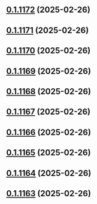 ## [0.1.1172](https://github.com/binary-braids/terraform-oracle/compare/v0.1.1171...v0.1.1172) (2025-02-26)



## [0.1.1171](https://github.com/binary-braids/terraform-oracle/compare/v0.1.1170...v0.1.1171) (2025-02-26)



## [0.1.1170](https://github.com/binary-braids/terraform-oracle/compare/v0.1.1169...v0.1.1170) (2025-02-26)



## [0.1.1169](https://github.com/binary-braids/terraform-oracle/compare/v0.1.1168...v0.1.1169) (2025-02-26)



## [0.1.1168](https://github.com/binary-braids/terraform-oracle/compare/v0.1.1167...v0.1.1168) (2025-02-26)



## [0.1.1167](https://github.com/binary-braids/terraform-oracle/compare/v0.1.1166...v0.1.1167) (2025-02-26)



## [0.1.1166](https://github.com/binary-braids/terraform-oracle/compare/v0.1.1165...v0.1.1166) (2025-02-26)



## [0.1.1165](https://github.com/binary-braids/terraform-oracle/compare/v0.1.1164...v0.1.1165) (2025-02-26)



## [0.1.1164](https://github.com/binary-braids/terraform-oracle/compare/v0.1.1163...v0.1.1164) (2025-02-26)



## [0.1.1163](https://github.com/binary-braids/terraform-oracle/compare/v0.1.1162...v0.1.1163) (2025-02-26)



